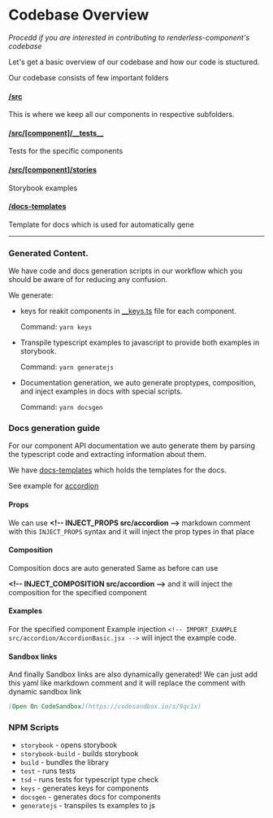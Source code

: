 # Codebase Overview

_Procedd if you are interested in contributing to renderless-component's
codebase_

Let's get a basic overview of our codebase and how our code is stuctured.

Our codebase consists of few important folders

#### [/src](/src)

This is where we keep all our components in respective subfolders.

#### [/src/[component]/\_\_tests\_\_](/src/accordion/__tests__)

Tests for the specific components

#### [/src/[component]/stories](/src/accordion/stories)

Storybook examples

#### [/docs-templates](/docs-templates)

Template for docs which is used for automatically gene

---

### Generated Content.

We have code and docs generation scripts in our workflow which you should be
aware of for reducing any confusion.

We generate:

- keys for reakit components in [\_\_keys.ts](/src/accordion/__keys.ts) file for
  each component.

  Command: `yarn keys`

- Transpile typescript examples to javascript to provide both examples in
  storybook.

  Command: `yarn generatejs`

- Documentation generation, we auto generate proptypes, composition, and inject
  examples in docs with special scripts.

  Command: `yarn docsgen`

### Docs generation guide

For our component API documentation we auto generate them by parsing the
typescript code and extracting information about them.

We have [docs-templates](/docs-templates) which holds the templates for the
docs.

See example for [accordion](/docs-templates/Accordion.md)

#### Props

We can use **&lt;!-- INJECT_PROPS src/accordion -->** markdown comment with this
`INJECT_PROPS` syntax and it will inject the prop types in that place

#### Composition

Composition docs are auto generated Same as before can use

**&lt;!-- INJECT_COMPOSITION src/accordion -->** and it will inject the
composition for the specified component

#### Examples

For the specified component Example injection
`<!-- IMPORT_EXAMPLE src/accordion/AccordionBasic.jsx -->` will inject the
example code.

#### Sandbox links

And finally Sandbox links are also dynamically generated! We can just add this
yaml like markdown comment and it will replace the comment with dynamic sandbox
link

```md
[Open On CodeSandbox](https://codesandbox.io/s/9qc1x)
```

### NPM Scripts

- `storybook` - opens storybook
- `storybook-build` - builds storybook
- `build` - bundles the library
- `test` - runs tests
- `tsd` - runs tests for typescript type check
- `keys` - generates keys for components
- `docsgen` - generates docs for components
- `generatejs` - transpiles ts examples to js
